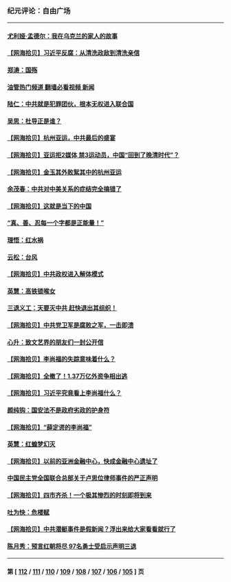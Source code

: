 ### 纪元评论：自由广场
---
#### [尤利娅‧孟德尔：我在乌克兰的家人的故事](../../pages/nsc993/n14081436.md?09280330) 
#### [【网海拾贝】习近平反腐：从清洗政敌到清洗亲信](../../pages/nsc993/n14082325.md?09280330) 
#### [郑涛：国殇](../../pages/nsc993/n14082279.md?09280330) 
#### [油管热门频道 翻墙必看视频 新闻](ok?09280330)
#### [陆仁：中共就是犯罪团伙，根本无权进入联合国](../../pages/nsc993/n14082227.md?09280330) 
#### [吴思：杜导正是谁？](../../pages/nsc993/n14082201.md?09280330) 
#### [【网海拾贝】杭州亚运，中共最后的盛宴](../../pages/nsc993/n14081352.md?09280330) 
#### [【网海拾贝】亚运拒2媒体 禁3运动员，中国“回到了晚清时代”？](../../pages/nsc993/n14080503.md?09280330) 
#### [【网海拾贝】金玉其外败絮其中的杭州亚运](../../pages/nsc993/n14080086.md?09280330) 
#### [余茂春：中共对中美关系的症结完全搞错了](../../pages/nsc993/n14080061.md?09280330) 
#### [【网海拾贝】这就是当下的中国](../../pages/nsc993/n14079698.md?09280330) 
#### [“真、善、忍每一个字都是正能量！”](../../pages/nsc993/n14079694.md?09280330) 
#### [理悟：红水祸](../../pages/nsc993/n14079589.md?09280330) 
#### [云松：台风](../../pages/nsc993/n14079573.md?09280330) 
#### [【网海拾贝】中共政权进入解体模式](../../pages/nsc993/n14079101.md?09280330) 
#### [英慧：高铁锁喉女](../../pages/nsc993/n14079074.md?09280330) 
#### [三退义工：天要灭中共 赶快退出其组织！](../../pages/nsc993/n14078352.md?09280330) 
#### [【网海拾贝】中共党卫军是腐败之军，一击即溃](../../pages/nsc993/n14077615.md?09280330) 
#### [心升：致文艺界的朋友们一封公开信](../../pages/nsc993/n14077600.md?09280330) 
#### [【网海拾贝】李尚福的失踪意味着什么？](../../pages/nsc993/n14076892.md?09280330) 
#### [【网海拾贝】全撤了！1.37万亿外资争相出逃](../../pages/nsc993/n14076102.md?09280330) 
#### [【网海拾贝】习近平究竟看上李尚福什么？](../../pages/nsc993/n14075502.md?09280330) 
#### [颜纯钩：国安法不是政府劣政的护身符](../../pages/nsc993/n14074930.md?09280330) 
#### [【网海拾贝】“薛定谔的李尚福”](../../pages/nsc993/n14074918.md?09280330) 
#### [英慧：红蝗梦幻灭](../../pages/nsc993/n14074928.md?09280330) 
#### [【网海拾贝】以前的亚洲金融中心，快成金融中心遗址了](../../pages/nsc993/n14074311.md?09280330) 
#### [中国民主党全国联合总部关于卢思位律师事件的严正声明](../../pages/nsc993/n14074079.md?09280330) 
#### [【网海拾贝】四市齐杀！一个极其惨烈的时刻即将到来](../../pages/nsc993/n14073609.md?09280330) 
#### [吐为快：危楼赋](../../pages/nsc993/n14073578.md?09280330) 
#### [【网海拾贝】中共潜艇事件是假新闻？浮出来给大家看看就行了](../../pages/nsc993/n14072866.md?09280330) 
#### [陈月秀：预言红朝将尽 97名勇士受启示声明三退](../../pages/nsc993/n14072273.md?09280330) 

---
#### 第 [ [112](./112.md?09280330) / [111](./111.md?09280330) / [110](./110.md?09280330) / [109](./109.md?09280330) / [108](./108.md?09280330) / [107](./107.md?09280330) / [106](./106.md?09280330) / [105](./105.md?09280330) ] 页
